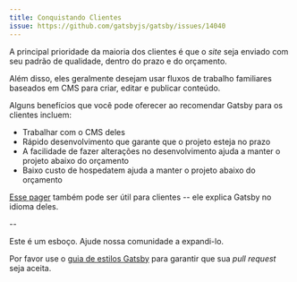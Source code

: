 ```yaml
---
title: Conquistando Clientes
issue: https://github.com/gatsbyjs/gatsby/issues/14040
---
```


A principal prioridade da maioria dos clientes é que o _site_ seja enviado com seu padrão de qualidade, dentro do prazo e do orçamento.

Além disso, eles geralmente desejam usar fluxos de trabalho familiares baseados em CMS para criar, editar e publicar conteúdo.

Alguns benefícios que você pode oferecer ao recomendar Gatsby para os clientes incluem:

- Trabalhar com o CMS deles
- Rápido desenvolvimento que garante que o projeto esteja no prazo
- A facilidade de fazer alterações no desenvolvimento ajuda a manter o projeto abaixo do orçamento
- Baixo custo de hospedatem ajuda a manter o projeto abaixo do orçamento

[Esse pager](/gatsby-one-pager.pdf) também pode ser útil para clientes -- ele explica Gatsby no idioma deles.

--

Este é um esboço. Ajude nossa comunidade a expandi-lo.

Por favor use o [guia de estilos Gatsby](/contributing/gatsby-style-guide/) para garantir que sua _pull request_ seja aceita.
